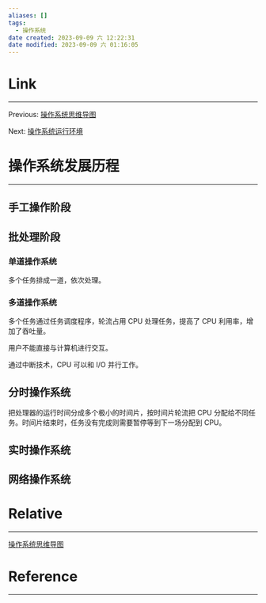 ```yaml
---
aliases: []
tags:
  - 操作系统
date created: 2023-09-09 六 12:22:31
date modified: 2023-09-09 六 01:16:05
---
```


# Link
---
Previous: [操作系统思维导图](操作系统思维导图.md)

Next: [操作系统运行环境](操作系统运行环境.md)

# 操作系统发展历程
---

## 手工操作阶段

## 批处理阶段

### 单道操作系统

多个任务排成一道，依次处理。

### 多道操作系统

多个任务通过任务调度程序，轮流占用 CPU 处理任务，提高了 CPU 利用率，增加了吞吐量。

用户不能直接与计算机进行交互。

通过中断技术，CPU 可以和 I/O 并行工作。

## 分时操作系统

把处理器的运行时间分成多个极小的时间片，按时间片轮流把 CPU 分配给不同任务。时间片结束时，任务没有完成则需要暂停等到下一场分配到 CPU。

## 实时操作系统

## 网络操作系统

# Relative
---
[操作系统思维导图](操作系统思维导图.md)

# Reference
---

